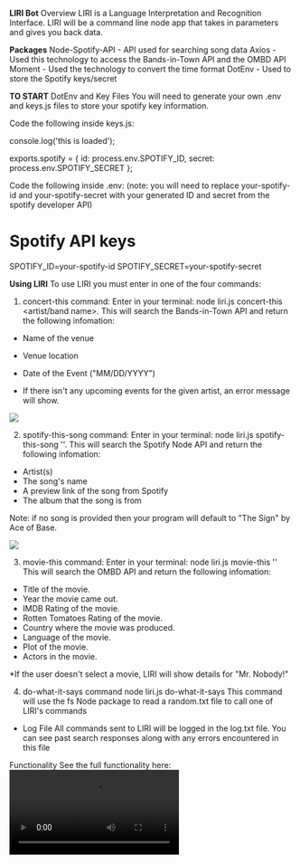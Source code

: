 **LIRI Bot**
Overview
LIRI is a Language Interpretation and Recognition Interface. LIRI will be a command line node app that takes in parameters and gives you back data.

**Packages**
Node-Spotify-API - API used for searching song data
Axios - Used this technology to access the Bands-in-Town API and the OMBD API
Moment - Used the technology to convert the time format
DotEnv - Used to store the Spotify keys/secret

**TO START**
DotEnv and Key Files
You will need to generate your own .env and keys.js files to store your spotify key information.

Code the following inside keys.js:

console.log('this is loaded');

exports.spotify = {
id: process.env.SPOTIFY_ID,
secret: process.env.SPOTIFY_SECRET
};

Code the following inside .env:
(note: you will need to replace your-spotify-id and your-spotify-secret with your generated ID and secret from the spotify developer API)

# Spotify API keys

SPOTIFY_ID=your-spotify-id
SPOTIFY_SECRET=your-spotify-secret

**Using LIRI**
To use LIRI you must enter in one of the four commands:

1. concert-this command:
   Enter in your terminal: node liri.js concert-this <artist/band name>.
   This will search the Bands-in-Town API and return the following infomation:

- Name of the venue
- Venue location
- Date of the Event ("MM/DD/YYYY")

- If there isn't any upcoming events for the given artist, an error message will show.

<img src="enter in my screen-shot" />

2. spotify-this-song command:
   Enter in your terminal: node liri.js spotify-this-song '<song title>'.
   This will search the Spotify Node API and return the following infomation:

- Artist(s)
- The song's name
- A preview link of the song from Spotify
- The album that the song is from

Note: if no song is provided then your program will default to "The Sign" by Ace of Base.

<img src="enter in my screen-shot" />

3. movie-this command:
   Enter in your terminal: node liri.js movie-this '<movie title>'
   This will search the OMBD API and return the following infomation:

- Title of the movie.
- Year the movie came out.
- IMDB Rating of the movie.
- Rotten Tomatoes Rating of the movie.
- Country where the movie was produced.
- Language of the movie.
- Plot of the movie.
- Actors in the movie.

\*If the user doesn't select a movie, LIRI will show details for "Mr. Nobody!"

4. do-what-it-says command
   node liri.js do-what-it-says This command will use the fs Node package to read a random.txt file to call one of LIRI's commands

- Log File
  All commands sent to LIRI will be logged in the log.txt file. You can see past search responses along with any errors encountered in this file

Functionality
See the full functionality here: ![movie!](https://raw.githubusercontent.com/kenzrad/liri-node-app/master/screen-prints/functionality.mov)
